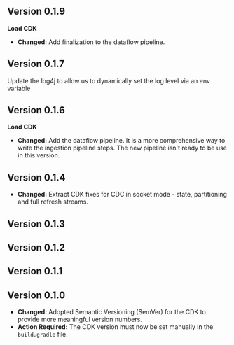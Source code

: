 ## Version 0.1.9

**Load CDK**

* **Changed:** Add finalization to the dataflow pipeline.

## Version 0.1.7

Update the log4j to allow us to dynamically set the log level via an env variable

## Version 0.1.6

**Load CDK**

* **Changed:** Add the dataflow pipeline. It is a more comprehensive way to write the ingestion pipeline steps. The new pipeline isn't ready to be use in this version.

## Version 0.1.4

* **Changed:** Extract CDK fixes for CDC in socket mode - state, partitioning and full refresh streams.

## Version 0.1.3

## Version 0.1.2

## Version 0.1.1

## Version 0.1.0

* **Changed:** Adopted Semantic Versioning (SemVer) for the CDK to provide more meaningful version numbers.
* **Action Required:** The CDK version must now be set manually in the `build.gradle` file.
